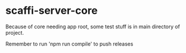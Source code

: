 # scaffi-server-core

Because of core needing app root, some test stuff is in main directory of project.

Remember to run 'npm run compile' to push releases
